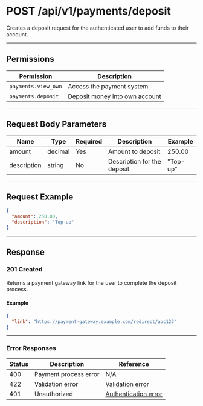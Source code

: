 # POST /api/v1/payments/deposit

Creates a deposit request for the authenticated user to add funds to their account.


---

## Permissions
| Permission           | Description                        |
|----------------------|------------------------------------|
| `payments.view_own`  | Access the payment system          |
| `payments.deposit`   | Deposit money into own account     |

---

## Request Body Parameters
| Name        | Type    | Required | Description                                 | Example         |
|-------------|---------|----------|---------------------------------------------|-----------------|
| amount      | decimal | Yes      | Amount to deposit                           | 250.00          |
| description | string  | No       | Description for the deposit                 | "Top-up"        |

---

## Request Example
```json
{
  "amount": 250.00,
  "description": "Top-up"
}
```

---

## Response

### 201 Created
Returns a payment gateway link for the user to complete the deposit process.

#### Example
```json
{
  "link": "https://payment-gateway.example.com/redirect/abc123"
}
```

---

### Error Responses
| Status | Description                | Reference                                      |
|--------|----------------------------|------------------------------------------------|
| 400    | Payment process error      | N/A                                            |
| 422    | Validation error           | [Validation error](../_globals/validation-errors.md) |
| 401    | Unauthorized               | [Authentication error](../_globals/authentication-errors.md) |
